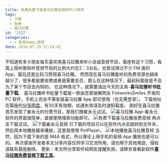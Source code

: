```yaml
---
title: 免费批量下载喜马拉雅音频的PC小软件
tags:
  - 下载
  - 免费
  - 喜马拉雅
id: '1127'
categories:
  - - 影音&amp;游戏
date: 2018-07-29 22:24:42
---
```


不知道有多少朋友每天喜欢用喜马拉雅来听小说或音频节目，菊座有这个习惯，每周上班听歌和听音频节目的比例大约在2：3左右，也曾试用过不少 FM 类的 App，最后还是比较习惯用喜马拉雅。 然而现在喜马拉雅能听的免费资源也越来越少了，很多都是要收费或者是需要会员，那么在这种情况下，最起码菊座是不会为了某个节目去内购的。 在这种情况下，就需要请出今天的主角-**喜马拉雅听书批量下载**。 喜马拉雅听书批量下载是一款由吾爱破解网友 FireworksSmiles 开发的 PC 软件，手机上完全不需安装喜马拉雅 App 即可使用（也无需登录）。 下载地址在菊座的[分享网盘](https://jubuzz.pipipan.com/fs/18034009-300613464)，有30天有效期，如遇失效请及时通知菊座。 刚好在喜马拉雅首页发现了崔永元的付费节目，那我们搜崔永元试试。 ![喜马拉雅 App-崔永元](https://i.loli.net/2018/07/29/5b5dc5c458714.png) 软件的界面很简单，直接使用搜索功能即可。 ![免费下载喜马拉雅收费音频](https://i.loli.net/2018/07/29/5b5dc619b7c38.png) 再点击下载试试。 ![下载崔永元音频](https://i.loli.net/2018/07/29/5b5dc63ca64be.png) 已下载的项目可以在软件内点击跳转到文件夹，然后用本地播放器来播放，这里我使用 PotPlayer。 ![本地播放喜马拉雅音频](https://i.loli.net/2018/07/29/5b5dc662088a6.png) 当然，因为下载下来的是 M4A 格式，所以理论上用手机的音频 App 播放也是可以的。 再次感谢开发者本文分享内容仅供学习交流所用，请勿用于其他用途，侵权请联系菊座删除。 更新：本文所分享软件经网友提醒失效，请移步查看新软件[**喜马拉雅免费音频下载工具**](https://www.jubuzz.com/geek/1421.html)。